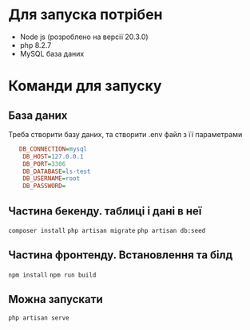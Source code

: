 # Для запуска потрібен 
- Node js (розроблено на версії 20.3.0)
- php 8.2.7
- MySQL база даних

# Команди для запуску

## База даних
Треба створити базу даних, та створити .env файл з її параметрами
```ini
   DB_CONNECTION=mysql
    DB_HOST=127.0.0.1
    DB_PORT=3306
    DB_DATABASE=ls-test
    DB_USERNAME=root
    DB_PASSWORD=
```
    

## Частина бекенду. таблиці і дані в неї
```composer install```
```php artisan migrate```
```php artisan db:seed```

## Частина фронтенду. Встановлення та білд
```npm install```
```npm run build```

## Можна запускати
```php artisan serve```

